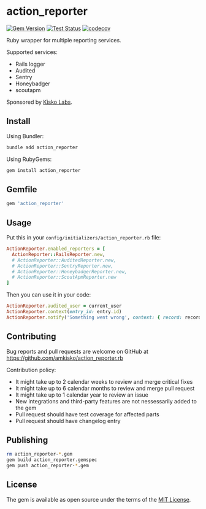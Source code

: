 # action_reporter

[![Gem Version](https://badge.fury.io/rb/action_reporter.svg)](https://badge.fury.io/rb/action_reporter) [![Test Status](https://github.com/amkisko/action_reporter.rb/actions/workflows/test.yml/badge.svg)](https://github.com/amkisko/action_reporter.rb/actions/workflows/test.yml) [![codecov](https://codecov.io/gh/amkisko/action_reporter.rb/graph/badge.svg?token=JCV2A7NWTE)](https://codecov.io/gh/amkisko/action_reporter.rb)

Ruby wrapper for multiple reporting services.

Supported services:
- Rails logger
- Audited
- Sentry
- Honeybadger
- scoutapm

Sponsored by [Kisko Labs](https://www.kiskolabs.com).

## Install

Using Bundler:
```sh
bundle add action_reporter
```

Using RubyGems:
```sh
gem install action_reporter
```

## Gemfile

```ruby
gem 'action_reporter'
```

## Usage

Put this in your `config/initializers/action_reporter.rb` file:

```ruby
ActionReporter.enabled_reporters = [
  ActionReporter::RailsReporter.new,
  # ActionReporter::AuditedReporter.new,
  # ActionReporter::SentryReporter.new,
  # ActionReporter::HoneybadgerReporter.new,
  # ActionReporter::ScoutApmReporter.new
]
```

Then you can use it in your code:

```ruby
ActionReporter.audited_user = current_user
ActionReporter.context(entry_id: entry.id)
ActionReporter.notify('Something went wrong', context: { record: record })
```

## Contributing

Bug reports and pull requests are welcome on GitHub at https://github.com/amkisko/action_reporter.rb

Contribution policy:
- It might take up to 2 calendar weeks to review and merge critical fixes
- It might take up to 6 calendar months to review and merge pull request
- It might take up to 1 calendar year to review an issue
- New integrations and third-party features are not nessessarily added to the gem
- Pull request should have test coverage for affected parts
- Pull request should have changelog entry

## Publishing

```sh
rm action_reporter-*.gem
gem build action_reporter.gemspec
gem push action_reporter-*.gem
```

## License

The gem is available as open source under the terms of the [MIT License](https://opensource.org/licenses/MIT).
